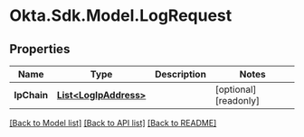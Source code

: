 # Okta.Sdk.Model.LogRequest

## Properties

Name | Type | Description | Notes
------------ | ------------- | ------------- | -------------
**IpChain** | [**List&lt;LogIpAddress&gt;**](LogIpAddress.md) |  | [optional] [readonly] 

[[Back to Model list]](../README.md#documentation-for-models) [[Back to API list]](../README.md#documentation-for-api-endpoints) [[Back to README]](../README.md)

